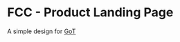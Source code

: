 # FCC - Product Landing Page

A simple design for [GoT](https://www.facebook.com/gameofthreadsgot/)
